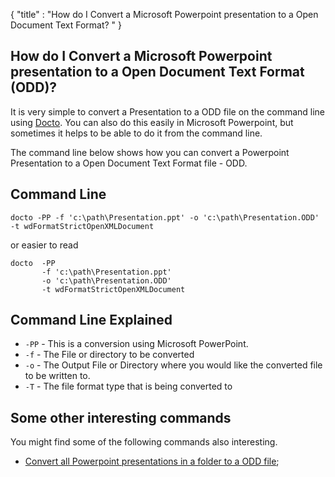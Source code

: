 {
    "title" : "How do I Convert a Microsoft Powerpoint presentation to a Open Document Text Format? " 
}

How do I Convert a Microsoft Powerpoint presentation to a Open Document Text Format (ODD)?         
-

It is very simple to convert a Presentation to a ODD file  on the command line using [Docto](https://github.com/tobya/docto). You can also do this easily in Microsoft Powerpoint, but sometimes it helps to be able to do it from the command line.  

The command line below shows how you can convert a Powerpoint Presentation to a Open Document Text Format file - ODD.

Command Line 
-

 ````
 docto -PP -f 'c:\path\Presentation.ppt' -o 'c:\path\Presentation.ODD' -t wdFormatStrictOpenXMLDocument
 ````
 or easier to read
 ````
 docto  -PP  
        -f 'c:\path\Presentation.ppt' 
        -o 'c:\path\Presentation.ODD' 
        -t wdFormatStrictOpenXMLDocument
 ````

Command Line Explained 
-

 - `-PP` -  This is a conversion using Microsoft PowerPoint.  
 - `-f` -  The File or directory to be converted 
 - `-o` -  The Output File or Directory where you would like the converted file to be written to.
 - `-T` -  The file format type that is being converted to




Some other interesting commands
-

You might find some of the following commands also interesting.

- [Convert all Powerpoint presentations in a folder to a ODD file](ConvertDirPPTToFileODD.md);
    


